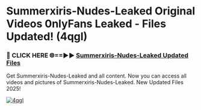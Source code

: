 # Summerxiris-Nudes-Leaked Original Videos 0nlyFans Leaked - Files Updated! (4qgl)

<h3>🔴 CLICK HERE 🌐==►► <a href="https://tinyurl.com/5h6xmrr3" rel="nofollow">Summerxiris-Nudes-Leaked Updated Files</a></h3>

Get Summerxiris-Nudes-Leaked and all content. Now you can access all videos and pictures of Summerxiris-Nudes-Leaked. New Updated Files 2025!

[![4qgl](https://i.imgur.com/KVD873Z.gif)](https://tinyurl.com/5h6xmrr3)
